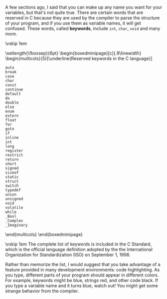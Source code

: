 A few sections ago, I said that you can make up any name you want for your variables, but that's not quite true.  There are certain words that are reserved in C because they are used by the compiler to parse the structure of your program, and if you use them as variable names, it will get confused. These words, called **keywords**, include `int`, `char`, `void` and many more.

\vskip 1em

\setlength{\fboxsep}{6pt} 
\begin{boxedminipage}[c]{.9\linewidth}
\begin{multicols}{5}[\underline{Reserved keywords in the C language}]
```code
auto 
break 
case 
char 
const 
continue 
default 
do 
double 
else 
enum 
extern 
float 
for 
goto 
if 
inline 
int 
long 
register 
restrict 
return 
short 
signed 
sizeof 
static 
struct 
switch 
typedef 
union 
unsigned 
void 
volatile 
while 
_Bool 
_Complex 
_Imaginary 
```
\end{multicols} \end{boxedminipage}

\vskip 1em The complete list of keywords is included in the C Standard, which is the official language definition adopted by the the International Organization for Standardization (ISO) on September 1, 1998.  

Rather than memorize the list, I would suggest that you take advantage of a feature provided in many development environments: code highlighting.  As you type, different parts of your program should appear in different colors.  For example, keywords might be blue, strings red, and other code black.  If you type a variable name and it turns blue, watch out!  You might get some strange behavior from the compiler.